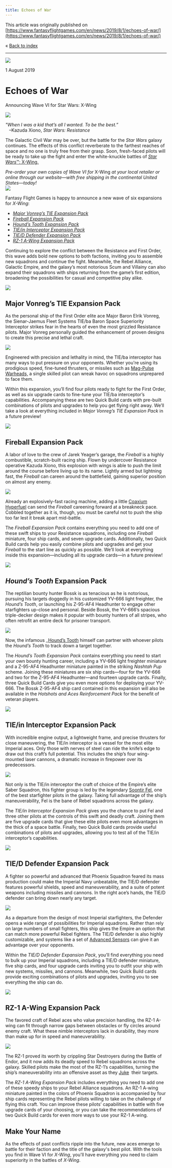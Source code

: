 ```yaml
---
title: Echoes of War
---
```


This article was originally published on [https://www.fantasyflightgames.com/en/news/2019/8/1/echoes-of-war/](https://www.fantasyflightgames.com/en/news/2019/8/1/echoes-of-war/)

&laquo; [Back to index](../index.md)

---

![](a6d042afd20505ae051d66db24cef1f8.png)

1 August 2019

Echoes of War
=============

Announcing Wave VI for Star Wars: X-Wing

![](4609256d1bbffbe51c2e3d4addaa07a4.png)

_"When I was a kid that’s all I wanted. To be the best.”_  
   –Kazuda Xiono, _Star Wars: Resistance_

The Galactic Civil War may be over, but the battle for the _Star Wars_ galaxy continues. The effects of this conflict reverberate to the farthest reaches of space and no one is truly free from their grasp. Soon, fresh-faced pilots will be ready to take up the fight and enter the white-knuckle battles of [_Star Wars_™: X-Wing.](https://www.fantasyflightgames.com/en/products/x-wing-second-edition/)

_Pre-order your own copies of Wave VI for_ X-Wing _at your local retailer or online through our website—with free shipping in the continental United States—today!  
 [![](055533dfd572b1f1129854d32db08d58.png)](https://shop.fantasyflightgames.com/preorders/create/SWZ62/)_ 

Fantasy Flight Games is happy to announce a new wave of six expansions for _X-Wing_:

*   _[Major Vonreg’s TIE Expansion Pack](https://www.fantasyflightgames.com/en/products/x-wing-second-edition/products/major-vonregs-tie-expansion-pack/)_
*   _[Fireball Expansion Pack](https://www.fantasyflightgames.com/en/products/x-wing-second-edition/products/fireball-expansion-pack/)_
*   _[Hound’s Tooth Expansion Pack](https://www.fantasyflightgames.com/en/products/x-wing-second-edition/products/x-wing-second-edition-hounds-tooth-expansion-pack/)_
*   _[TIE/in Interceptor Expansion Pack](https://www.fantasyflightgames.com/en/products/x-wing-second-edition/products/x-wing-second-edition-tie-interceptor-expansion-pack/)_
*   _[TIE/D Defender Expansion Pack](https://www.fantasyflightgames.com/en/products/x-wing-second-edition/products/x-wing-second-edition-tied-defender-expansion-pack/)_
*   _[RZ-1 A-Wing Expansion Pack](https://www.fantasyflightgames.com/en/products/x-wing-second-edition/products/x-wing-second-edition-rz-1-wing-expansion-pack/)_

Continuing to explore the conflict between the Resistance and First Order, this wave adds bold new options to both factions, inviting you to assemble new squadrons and continue the fight. Meanwhile, the Rebel Alliance, Galactic Empire, and the galaxy’s most notorious Scum and Villainy can also expand their squadrons with ships returning from the game’s first edition, broadening the possibilities for casual and competitive play alike.

![](ca267fd7be2244fa58ed40e8188ba80d.png)

Major Vonreg’s TIE Expansion Pack
---------------------------------

As the personal ship of the First Order elite ace Major Baron Elrik Vonreg, the Sienar-Jaemus Fleet Systems TIE/ba Baron Space Superiority Interceptor strikes fear in the hearts of even the most grizzled Resistance pilots. Major Vonreg personally guided the enhancement of proven designs to create this precise and lethal craft.

![](37c759f57784b56449d401a70ba3965e.png)

Engineered with precision and lethality in mind, the TIE/ba interceptor has many ways to put pressure on your opponents. Whether you're using its prodigious speed, fine-tuned thrusters, or missiles such as [Mag-Pulse Warheads,](99233ffac2013a89a1804b26f005eeed.png) a single skilled pilot can wreak havoc on squadrons unprepared to face them.

Within this expansion, you’ll find four pilots ready to fight for the First Order, as well as six upgrade cards to fine-tune your TIE/ba interceptor’s capabilities. Accompanying these are two Quick Build cards with pre-built combinations of pilots and upgrades to help you get flying right away. We’ll take a look at everything included in _Major Vonreg’s TIE Expansion Pack_ in a future preview! 

![](05a39449bd2d001d4206b45c26031251.png)

Fireball Expansion Pack
-----------------------

A labor of love to the crew of Jarek Yeager’s garage, the _Fireball_ is a highly combustible, scratch-built racing ship. Flown by undercover Resistance operative Kazuda Xiono, this explosion with wings is able to push the limit around the course before living up to its name. Lightly armed but lightning fast, the _Fireball_ can careen around the battlefield, gaining superior position on almost any enemy.

![](a122d8df64a7ce93e9eea1bdc6720bfe.png)

Already an explosively-fast racing machine, adding a little [Coaxium Hyperfuel](fd487dcf5b973dabf9870d791f6772f5.png) can send the _Fireball_ careening forward at a breakneck pace. Cobbled together as it is, though, you must be careful not to push the ship too far lest it break apart mid-battle.

The _Fireball Expansion Pack_ contains everything you need to add one of these swift ships to your Resistance squadrons, including one _Fireball_ miniature, four ship cards, and seven upgrade cards. Additionally, two Quick Build cards help you easily combine pilots and upgrades and get your _Fireball_ to the start line as quickly as possible. We’ll look at everything inside this expansion—including all its upgrade cards—in a future preview!

![](3706cb4fabfb72c2211037cc1e63c2c4.png)

_Hound’s Tooth_ Expansion Pack
------------------------------

The reptilian bounty hunter Bossk is as tenacious as he is notorious, pursuing his targets doggedly in his customized YV-666 light freighter, the _Hound’s Tooth_, or launching his Z-95-AF4 Headhunter to engage other starfighters up-close and personal. Beside Bossk, the YV-666’s spacious triple-decker design makes it popular with bounty hunters of all stripes, who often retrofit an entire deck for prisoner transport.

![](057c67f27b0aa598bf4111ee78f7def1.png)

Now, the infamous _[Hound’s Tooth](43fc0459135484d3af51cc7dafeefc2f.png) himself can partner with whoever pilots the _Hound’s Tooth_ to track down a target together.

The _Hound’s Tooth Expansion Pack_ contains everything you need to start your own bounty hunting career, including a YV-666 light freighter miniature and a Z-95-AF4 Headhunter miniature painted in the striking _Nashtah Pup_ scheme. Joining these miniatures are six ship cards—four for the YV-666 and two for the Z-95-AF4 Headhunter—and fourteen upgrade cards. Finally, three Quick Build Cards give you even more options for deploying your YV-666. The Bossk Z-95-AF4 ship card contained in this expansion will also be available in the _Hotshots and Aces Reinforcement Pack_ for the benefit of veteran players.

![](a6a365f0e152c70865834d65a9ca8744.png)

TIE/in Interceptor Expansion Pack
---------------------------------

With incredible engine output, a lightweight frame, and precise thrusters for close maneuvering, the TIE/in interceptor is a vessel for the most elite Imperial aces. Only those with nerves of steel can ride the knife’s edge to draw out this craft’s full potential. This includes the ship’s four wing-mounted laser cannons, a dramatic increase in firepower over its predecessors.

![](8bb65121861c37dd4fdbc20b5f7b111e.png)

Not only is the TIE/in interceptor the craft of choice of the Empire’s elite Saber Squadron, this fighter group is led by the legendary [Soontir Fel,](317ccc37b63cd4c360d220b5b4006e4c.png) one of the best starfighter pilots in the galaxy. Taking full advantage of the ship’s maneuverability, Fel is the bane of Rebel squadrons across the galaxy.

The _TIE/in Interceptor Expansion Pack_ gives you the chance to put Fel and three other pilots at the controls of this swift and deadly craft. Joining them are five upgrade cards that give these elite pilots even more advantages in the thick of a space battle. Finally, two Quick Build cards provide useful combinations of pilots and upgrades, allowing you to test all of the TIE/in interceptor’s capabilities.

![](d1e8ae9e91c5a1762d556ed90ede3fe0.png)

TIE/D Defender Expansion Pack
-----------------------------

A fighter so powerful and advanced that Phoenix Squadron feared its mass production could make the Imperial Navy unbeatable, the TIE/D defender features powerful shields, speed and maneuverability, and a suite of potent weapons including missiles and cannons. In the right ace’s hands, the TIE/D defender can bring down nearly any target.

![](642efb0ec3fcb4f918a4c1ddd19e83fd.png)

As a departure from the design of most Imperial starfighters, the Defender opens a wide range of possibilities for Imperial squadrons. Rather than rely on large numbers of small fighters, this ship gives the Empire an option that can match more powerful Rebel fighters. The TIE/D defender is also highly customizable, and systems like a set of [Advanced Sensors](4b4e37294305c4ea7c41b3e6d9a703f5.png) can give it an advantage over your opponents.

Within the _TIE/D Defender Expansion Pack_, you’ll find everything you need to bulk up your Imperial squadrons, including a TIE/D defender miniature, five ship cards, and four upgrade cards inviting you to outfit your ship with new systems, missiles, and cannons. Meanwhile, two Quick Build cards provide exciting combinations of pilots and upgrades, inviting you to see everything the ship can do.

![](066226ceead6a5709a9e4e1dfb60a6a5.png)

RZ-1 A-Wing Expansion Pack
--------------------------

The favored craft of Rebel aces who value precision handling, the RZ-1 A-wing can fit through narrow gaps between obstacles or fly circles around enemy craft. What these nimble interceptors lack in durability, they more than make up for in speed and maneuverability.

![](c4ac7b3cd13e01c3ab6e8c8d01ed2f65.png)

The RZ-1 proved its worth by crippling Star Destroyers during the Battle of Endor, and it now adds its deadly speed to Rebel squadrons across the galaxy. Skilled pilots make the most of the RZ-1’s capabilities, turning the ship’s maneuverability into an offensive asset as they [Juke](fec0e4f6249308bdf3dad3a43bcd71f7.png)  their targets.

The _RZ-1 A-Wing Expansion Pack_ includes everything you need to add one of these speedy ships to your Rebel Alliance squadrons. An RZ-1 A-wing miniature painted in the colors of Phoenix Squadron is accompanied by four ship cards representing the Rebel pilots willing to take on the challenge of flying this craft. You can improve these pilots’ capabilities in battle with five upgrade cards of your choosing, or you can take the recommendations of two Quick Build cards for even more ways to use your RZ-1 A-wing.

Make Your Name
--------------

As the effects of past conflicts ripple into the future, new aces emerge to battle for their faction and the title of the galaxy's best pilot. With the tools you find in Wave VI for _X-Wing_, you'll have everything you need to claim superiority in the battles of _X-Wing_.
